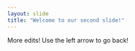 ```yaml
---
layout: slide
title: "Welcome to our second slide!"
---
```

More edits!
Use the left arrow to go back!